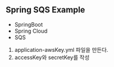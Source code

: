 ## Spring SQS Example
+ SpringBoot
+ Spring Cloud
+ SQS

1. application-awsKey.yml 파일을 만든다.
2. accessKey와 secretKey를 작성
